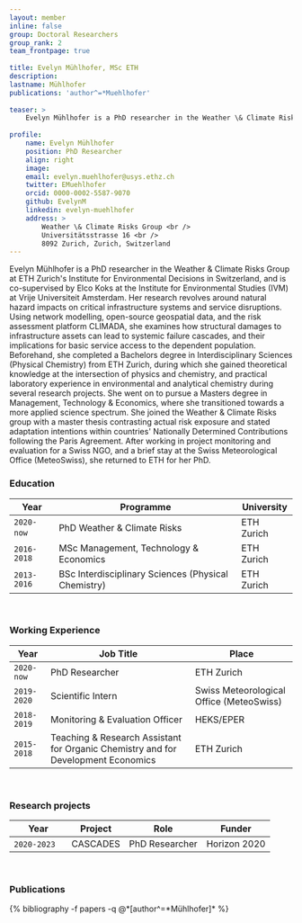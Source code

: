 ```yaml
---
layout: member
inline: false
group: Doctoral Researchers
group_rank: 2
team_frontpage: true
​
title: Evelyn Mühlhofer, MSc ETH
description: 
lastname: Mühlhofer
publications: 'author^=*Muehlhofer'
​
teaser: >
    Evelyn Mühlhofer is a PhD researcher in the Weather \& Climate Risks Group at ETH Zurich. 
​
profile:
    name: Evelyn Mühlhofer
    position: PhD Researcher
    align: right
    image: 
    email: evelyn.muehlhofer@usys.ethz.ch
    twitter: EMuehlhofer
    orcid: 0000-0002-5587-9070
    github: EvelynM
    linkedin: evelyn-muehlhofer
    address: >
        Weather \& Climate Risks Group <br />
        Universitätsstrasse 16 <br />
        8092 Zurich, Zurich, Switzerland
---
```


Evelyn Mühlhofer is a PhD researcher in the Weather \& Climate Risks Group at ETH Zurich's Institute for Environmental Decisions in Switzerland, and is co-supervised by Elco Koks at the Institute for Environmental Studies (IVM) at Vrije Universiteit Amsterdam. Her research revolves around natural hazard impacts on critical infrastructure systems and service disruptions. Using network modelling, open-source geospatial data, and the risk assessment platform CLIMADA, she examines how structural damages to infrastructure assets can lead to systemic failure cascades, and their implications for basic service access to the dependent population.  
​
Beforehand, she completed a Bachelors degree in Interdisciplinary Sciences (Physical Chemistry) from ETH Zurich, during which she gained theoretical knowledge at the intersection of physics and chemistry, and practical laboratory experience in environmental and analytical chemistry during several research projects. She went on to pursue a Masters degree in Management, Technology \& Economics, where she transitioned towards a more applied science spectrum. She joined the Weather \& Climate Risks group with a master thesis contrasting actual risk exposure and stated adaptation intentions within countries' Nationally Determined Contributions following the Paris Agreement. After working in project monitoring and evaluation for a Swiss NGO, and a brief stay at the Swiss Meteorological Office (MeteoSwiss), she returned to ETH for her PhD.
<br>

### Education 

Year  | Programme | University
-------|-------------------| ----------- 
`2020-now`&nbsp; | PhD Weather \& Climate Risks | ETH Zurich
`2016-2018` | MSc Management, Technology \& Economics | ETH Zurich
`2013-2016` | BSc Interdisciplinary Sciences (Physical Chemistry) | ETH Zurich

<br>

### Working Experience

Year  | Job Title | Place 
-------|-------------------| ----------- 
`2020-now` | PhD Researcher | ETH Zurich 
`2019-2020` | Scientific Intern | Swiss Meteorological Office (MeteoSwiss)
`2018-2019` | Monitoring \& Evaluation Officer | HEKS/EPER
`2015-2018` | Teaching \& Research Assistant for Organic Chemistry and for Development Economics | ETH Zurich 

<br>

### Research projects

Year | Project | Role | Funder 
-------|-------------------| ----------- | ---------
`2020-2023` &nbsp;&nbsp; | CASCADES | PhD Researcher | Horizon 2020

<br>

### Publications
<div class="publications">
  {% bibliography -f papers -q @*[author^=*Mühlhofer]* %}
</div>
